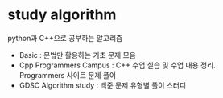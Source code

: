 # study algorithm

python과 C++으로 공부하는 알고리즘

- Basic : 문법만 활용하는 기초 문제 모음
- Cpp Programmers Campus : C++ 수업 실습 및 수업 내용 정리. Programmers 사이트 문제 풀이
- GDSC Algorithm study : 백준 문제 유형별 풀이 스터디
